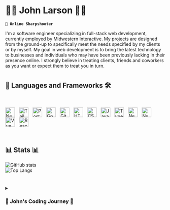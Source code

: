 # 👾👾 John Larson 👾👾

**`🎯 Online Sharpshooter`**

I'm a software engineer specializing in full-stack web development, currently employed by Midwestern Interactive. My projects are designed from the ground-up to specifically meet the needs specified by my clients or by myself. My goal in web development is to bring the latest technology to businesses and individuals who may have been previously lacking in their presence online. I strongly believe in treating clients, friends and coworkers as you want or expect them to treat you in turn.
<br />

#

## 🧰 Languages and Frameworks 🛠️

<br />

<img align="left" alt="Next" width="30px" style="padding-right:10px;" src="https://cdn.jsdelivr.net/gh/devicons/devicon/icons/nextjs/nextjs-original.svg" /><img align="left" alt="Tailwind" width="30px" style="padding-right:10px;" src="https://cdn.jsdelivr.net/gh/devicons/devicon@latest/icons/tailwindcss/tailwindcss-original.svg" />
<img align="left" alt="PostgreSQL" width="30px" style="padding-right:10px;" src="https://cdn.jsdelivr.net/gh/devicons/devicon@latest/icons/go/go-original-wordmark.svg" />
<img align="left" alt="Go" width="30px" style="padding-right:10px;" src="https://cdn.jsdelivr.net/gh/devicons/devicon@latest/icons/postgresql/postgresql-original.svg" />
<img align="left" alt="Git" width="30px" style="padding-right:10px;" src="https://cdn.jsdelivr.net/gh/devicons/devicon/icons/git/git-original.svg" />
<img align="left" alt="HTML" width="30px" style="padding-right:10px;" src="https://cdn.jsdelivr.net/gh/devicons/devicon/icons/html5/html5-plain.svg" />
<img align="left" alt="CSS" width="30px" style="padding-right:10px;" src="https://cdn.jsdelivr.net/gh/devicons/devicon/icons/css3/css3-plain.svg" />
<img align="left" alt="JavaScript" width="30px" style="padding-right:10px;" src="https://cdn.jsdelivr.net/gh/devicons/devicon/icons/javascript/javascript-plain.svg" />
<img align="left" alt="TypeScript" width="30px" style="padding-right:10px;" src="https://cdn.jsdelivr.net/gh/devicons/devicon/icons/typescript/typescript-plain.svg" />
<img  align="left" alt="Nest" width="30px" style="padding-right:10px;" src="https://cdn.jsdelivr.net/gh/devicons/devicon@latest/icons/nestjs/nestjs-original.svg" />
<img align="left" alt="Nuxt" width="30px" style="padding-right:10px;" src="https://cdn.jsdelivr.net/gh/devicons/devicon/icons/nuxtjs/nuxtjs-original.svg" />
<img align="left" alt="Vue" width="30px" style="padding-right:10px;" src="https://cdn.jsdelivr.net/gh/devicons/devicon/icons/vuejs/vuejs-original.svg" />
<img align="left" alt="React" width="30px" style="padding-right:10px;" src="https://cdn.jsdelivr.net/gh/devicons/devicon/icons/react/react-original.svg" />
<br />
<br />

#

<br />

## 📊 Stats 📊

![GitHub stats](https://github-readme-stats-pink-six-36.vercel.app/api?username=W5DEV&show_icons=true&count_private=true&include_all_commits=false&theme=dracula&bg_color=22272e&hide_border=true&show=prs_merged,prs_merged_percentage&hide=contribs,issues&hide_rank=true&custom_title=W5DEV's 2024 GitHub Stats)<br/>
![Top Langs](https://github-readme-stats-pink-six-36.vercel.app/api/top-langs/?username=W5DEV&layout=donut&count_private=true&include_all_commits=true&theme=dracula&bg_color=22272e&hide_border=true&langs_count=20&hide=css,html&hide_progress=true)
<br/>

#

<details>
 <summary><h3>🚨 John's Coding Journey 🚨</h3></summary>
   I started my coding journey in college, building rudimentary and basic responsive websites using vanilla HTML and CSS. I learned javascript in one of my classes and coded simple in-browser games and eventually started adding basic functionality to these websites. My journey progressed to creating and fixing Minecraft plugins using Java for a server to improve the ease of management. I joined the workforce in 2013 and immediately put my skills to use finding avenues within the company I was working for to not only show off my own abilities, but learn more about their processes and grow in .NET e-commerce website creation for our clients. I started freelancing in 2014, where I helped build apps and websites for businesses using Javascript, PHP and Wordpress, including maintaining and innovating a website for an online sports journalism company I founded (South MS Sports 2013-2018). I increased my development skills and applied them mostly to contract work while working as a Network Engineer from 2017 til 2021, when I finally broke back into web development professionally. I was given sole responsibility for over 65 client websites while working for the company, and I also started applying my knowledge of React and other web technologies to ongoing active development. I transitioned quickly to roles solely focused on web development and in 2022, I ended up at a company where I can finally call home - Midwestern Interactive. Today my side projects include creating scalable and robust backend APIs for content management, creating a personal-use online cookbook app to preserve valuable family recipes, and creating other useful web apps and programs in Kotlin, like a no-frills budgeting apps, an online reloading aide and even an upcoming online media platform for news, weather and sports journalism. My hobbies include hiking, camping, survival, shooting and ham radio.

<br />
<br />

[Visit my portfolio website](https://www.jjlarson.com/)
